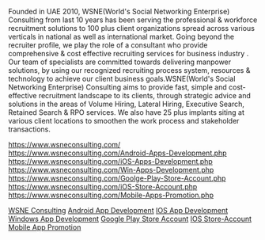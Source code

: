 Founded in UAE 2010, WSNE(World's Social Networking Enterprise) Consulting from last 10 years has been serving the professional & 
workforce recruitment solutions to 100 plus client organizations spread across various verticals in national as well as international 
market. Going beyond the recruiter profile, we play the role of a consultant who provide comprehensive & cost effective recruiting 
services for business industry . Our team of specialists are committed towards delivering manpower solutions, by using our recognized 
recruiting process system, resources & technology to achieve our client business goals.WSNE(World's Social Networking Enterprise)
 Consulting aims to provide fast, simple and cost-effective recruitment landscape to its clients, through strategic advice and
 solutions in the areas of Volume Hiring, Lateral Hiring, Executive Search, Retained Search & RPO services. We also have 25 plus 
implants siting at various client locations to smoothen the work process and stakeholder transactions.

https://www.wsneconsulting.com/
https://www.wsneconsulting.com/Android-Apps-Development.php
https://www.wsneconsulting.com/iOS-Apps-Development.php
https://www.wsneconsulting.com/Win-Apps-Development.php
https://www.wsneconsulting.com/Goolge-Play-Store-Account.php
https://www.wsneconsulting.com/iOS-Store-Account.php
https://www.wsneconsulting.com/Mobile-Apps-Promotion.php



<a href="https://www.wsneconsulting.com/">WSNE Consulting</a>
<a href="https://www.wsneconsulting.com/Android-Apps-Development.php">Android App Development</a>
<a href="https://www.wsneconsulting.com/iOS-Apps-Development.php">IOS App Development</a>
<a href="https://www.wsneconsulting.com/Win-Apps-Development.php">Windows App Development</a>
<a href="https://www.wsneconsulting.com/Goolge-Play-Store-Account.php">Google Play Store Account</a>
<a href="https://www.wsneconsulting.com/iOS-Store-Account.php">IOS Store-Account</a>
<a href="https://www.wsneconsulting.com/Mobile-Apps-Promotion.php">Mobile App Promotion</a>
   
